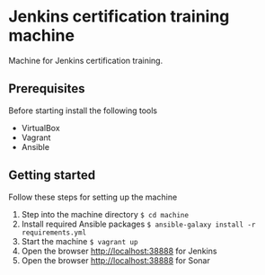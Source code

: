 # Jenkins certification training machine

Machine for Jenkins certification training.


## Prerequisites

Before starting install the following tools

- VirtualBox
- Vagrant
- Ansible

## Getting started

Follow these steps for setting up the machine

1. Step into the machine directory ```$ cd machine```
2. Install required Ansible packages ```$ ansible-galaxy install -r requirements.yml```
3. Start the machine ```$ vagrant up```
4. Open the browser [http://localhost:38888](http://localhost:38888) for Jenkins
4. Open the browser [http://localhost:38888](http://localhost:39999) for Sonar